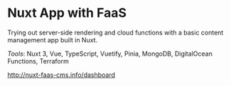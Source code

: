 # Nuxt App with FaaS

Trying out server-side rendering and cloud functions with a basic content management app built in Nuxt.

*Tools*: Nuxt 3, Vue, TypeScript, Vuetify, Pinia, MongoDB, DigitalOcean Functions, Terraform

<http://nuxt-faas-cms.info/dashboard>
